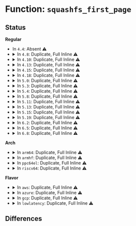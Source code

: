 # Function: <code>squashfs_first_page</code>

## Status
<b>Regular</b>
<ul>
<li>
In <code>4.4</code>: Absent ⚠️
</li>
<li>
<details>
<summary>In <code>4.8</code>: Duplicate, Full Inline ⚠️</summary>

**Collision:** Static Duplication

**Inline:** Full

**Transformation:** False

**Instances:**

```
In fs/squashfs/block.c (ffffffff81320f83)
Location: fs/squashfs/page_actor.h:68
Inline: True
Inline callers:
  - fs/squashfs/block.c:squashfs_read_data
```
```
In fs/squashfs/lz4_wrapper.c (ffffffff81325f1b)
Location: fs/squashfs/page_actor.h:68
Inline: True
Inline callers:
  - fs/squashfs/lz4_wrapper.c:lz4_uncompress
```
```
In fs/squashfs/lzo_wrapper.c (ffffffff8132621e)
Location: fs/squashfs/page_actor.h:68
Inline: True
Inline callers:
  - fs/squashfs/lzo_wrapper.c:lzo_uncompress
```
```
In fs/squashfs/xz_wrapper.c (ffffffff81326446)
Location: fs/squashfs/page_actor.h:68
Inline: True
Inline callers:
  - fs/squashfs/xz_wrapper.c:squashfs_xz_uncompress
```
```
In fs/squashfs/zlib_wrapper.c (ffffffff81326735)
Location: fs/squashfs/page_actor.h:68
Inline: True
Inline callers:
  - fs/squashfs/zlib_wrapper.c:zlib_uncompress
```
</details>
</li>
<li>
<details>
<summary>In <code>4.10</code>: Duplicate, Full Inline ⚠️</summary>

**Collision:** Static Duplication

**Inline:** Full

**Transformation:** False

**Instances:**

```
In fs/squashfs/block.c (ffffffff81336e33)
Location: fs/squashfs/page_actor.h:68
Inline: True
Inline callers:
  - fs/squashfs/block.c:squashfs_read_data
```
```
In fs/squashfs/lz4_wrapper.c (ffffffff8133bccb)
Location: fs/squashfs/page_actor.h:68
Inline: True
Inline callers:
  - fs/squashfs/lz4_wrapper.c:lz4_uncompress
```
```
In fs/squashfs/lzo_wrapper.c (ffffffff8133bfce)
Location: fs/squashfs/page_actor.h:68
Inline: True
Inline callers:
  - fs/squashfs/lzo_wrapper.c:lzo_uncompress
```
```
In fs/squashfs/xz_wrapper.c (ffffffff8133c1f6)
Location: fs/squashfs/page_actor.h:68
Inline: True
Inline callers:
  - fs/squashfs/xz_wrapper.c:squashfs_xz_uncompress
```
```
In fs/squashfs/zlib_wrapper.c (ffffffff8133c4e5)
Location: fs/squashfs/page_actor.h:68
Inline: True
Inline callers:
  - fs/squashfs/zlib_wrapper.c:zlib_uncompress
```
</details>
</li>
<li>
<details>
<summary>In <code>4.13</code>: Duplicate, Full Inline ⚠️</summary>

**Collision:** Static Duplication

**Inline:** Full

**Transformation:** False

**Instances:**

```
In fs/squashfs/block.c (ffffffff8134bae7)
Location: fs/squashfs/page_actor.h:68
Inline: True
Inline callers:
  - fs/squashfs/block.c:squashfs_read_data
```
```
In fs/squashfs/lz4_wrapper.c (ffffffff813507ca)
Location: fs/squashfs/page_actor.h:68
Inline: True
Inline callers:
  - fs/squashfs/lz4_wrapper.c:lz4_uncompress
```
```
In fs/squashfs/lzo_wrapper.c (ffffffff81350ab4)
Location: fs/squashfs/page_actor.h:68
Inline: True
Inline callers:
  - fs/squashfs/lzo_wrapper.c:lzo_uncompress
```
```
In fs/squashfs/xz_wrapper.c (ffffffff81350d0b)
Location: fs/squashfs/page_actor.h:68
Inline: True
Inline callers:
  - fs/squashfs/xz_wrapper.c:squashfs_xz_uncompress
```
```
In fs/squashfs/zlib_wrapper.c (ffffffff81350ff9)
Location: fs/squashfs/page_actor.h:68
Inline: True
Inline callers:
  - fs/squashfs/zlib_wrapper.c:zlib_uncompress
```
</details>
</li>
<li>
<details>
<summary>In <code>4.15</code>: Duplicate, Full Inline ⚠️</summary>

**Collision:** Static Duplication

**Inline:** Full

**Transformation:** False

**Instances:**

```
In fs/squashfs/block.c (ffffffff81370141)
Location: fs/squashfs/page_actor.h:68
Inline: True
Inline callers:
  - fs/squashfs/block.c:squashfs_read_data
```
```
In fs/squashfs/lz4_wrapper.c (ffffffff81374f65)
Location: fs/squashfs/page_actor.h:68
Inline: True
Inline callers:
  - fs/squashfs/lz4_wrapper.c:lz4_uncompress
```
```
In fs/squashfs/lzo_wrapper.c (ffffffff8137526f)
Location: fs/squashfs/page_actor.h:68
Inline: True
Inline callers:
  - fs/squashfs/lzo_wrapper.c:lzo_uncompress
```
```
In fs/squashfs/xz_wrapper.c (ffffffff813754cb)
Location: fs/squashfs/page_actor.h:68
Inline: True
Inline callers:
  - fs/squashfs/xz_wrapper.c:squashfs_xz_uncompress
```
```
In fs/squashfs/zlib_wrapper.c (ffffffff813757c9)
Location: fs/squashfs/page_actor.h:68
Inline: True
Inline callers:
  - fs/squashfs/zlib_wrapper.c:zlib_uncompress
```
```
In fs/squashfs/zstd_wrapper.c (ffffffff81375a74)
Location: fs/squashfs/page_actor.h:68
Inline: True
Inline callers:
  - fs/squashfs/zstd_wrapper.c:zstd_uncompress
```
</details>
</li>
<li>
<details>
<summary>In <code>4.18</code>: Duplicate, Full Inline ⚠️</summary>

**Collision:** Static Duplication

**Inline:** Full

**Transformation:** False

**Instances:**

```
In fs/squashfs/block.c (ffffffff8139e956)
Location: fs/squashfs/page_actor.h:68
Inline: True
Inline callers:
  - fs/squashfs/block.c:squashfs_read_data
```
```
In fs/squashfs/lz4_wrapper.c (ffffffff813a3952)
Location: fs/squashfs/page_actor.h:68
Inline: True
Inline callers:
  - fs/squashfs/lz4_wrapper.c:lz4_uncompress
```
```
In fs/squashfs/lzo_wrapper.c (ffffffff813a3c6f)
Location: fs/squashfs/page_actor.h:68
Inline: True
Inline callers:
  - fs/squashfs/lzo_wrapper.c:lzo_uncompress
```
```
In fs/squashfs/xz_wrapper.c (ffffffff813a3ede)
Location: fs/squashfs/page_actor.h:68
Inline: True
Inline callers:
  - fs/squashfs/xz_wrapper.c:squashfs_xz_uncompress
```
```
In fs/squashfs/zlib_wrapper.c (ffffffff813a41e2)
Location: fs/squashfs/page_actor.h:68
Inline: True
Inline callers:
  - fs/squashfs/zlib_wrapper.c:zlib_uncompress
```
```
In fs/squashfs/zstd_wrapper.c (ffffffff813a4484)
Location: fs/squashfs/page_actor.h:68
Inline: True
Inline callers:
  - fs/squashfs/zstd_wrapper.c:zstd_uncompress
```
</details>
</li>
<li>
<details>
<summary>In <code>5.0</code>: Duplicate, Full Inline ⚠️</summary>

**Collision:** Static Duplication

**Inline:** Full

**Transformation:** False

**Instances:**

```
In fs/squashfs/block.c (ffffffff813b76d4)
Location: fs/squashfs/page_actor.h:68
Inline: True
Inline callers:
  - fs/squashfs/block.c:squashfs_read_data
```
```
In fs/squashfs/lz4_wrapper.c (ffffffff813bc752)
Location: fs/squashfs/page_actor.h:68
Inline: True
Inline callers:
  - fs/squashfs/lz4_wrapper.c:lz4_uncompress
```
```
In fs/squashfs/lzo_wrapper.c (ffffffff813bca6f)
Location: fs/squashfs/page_actor.h:68
Inline: True
Inline callers:
  - fs/squashfs/lzo_wrapper.c:lzo_uncompress
```
```
In fs/squashfs/xz_wrapper.c (ffffffff813bccde)
Location: fs/squashfs/page_actor.h:68
Inline: True
Inline callers:
  - fs/squashfs/xz_wrapper.c:squashfs_xz_uncompress
```
```
In fs/squashfs/zlib_wrapper.c (ffffffff813bcfe2)
Location: fs/squashfs/page_actor.h:68
Inline: True
Inline callers:
  - fs/squashfs/zlib_wrapper.c:zlib_uncompress
```
```
In fs/squashfs/zstd_wrapper.c (ffffffff813bd284)
Location: fs/squashfs/page_actor.h:68
Inline: True
Inline callers:
  - fs/squashfs/zstd_wrapper.c:zstd_uncompress
```
</details>
</li>
<li>
<details>
<summary>In <code>5.3</code>: Duplicate, Full Inline ⚠️</summary>

**Collision:** Static Duplication

**Inline:** Full

**Transformation:** False

**Instances:**

```
In fs/squashfs/block.c (ffffffff813e1e7c)
Location: fs/squashfs/page_actor.h:66
Inline: True
Inline callers:
  - fs/squashfs/block.c:squashfs_read_data
```
```
In fs/squashfs/lz4_wrapper.c (ffffffff813e6ff8)
Location: fs/squashfs/page_actor.h:66
Inline: True
Inline callers:
  - fs/squashfs/lz4_wrapper.c:lz4_uncompress
```
```
In fs/squashfs/lzo_wrapper.c (ffffffff813e7314)
Location: fs/squashfs/page_actor.h:66
Inline: True
Inline callers:
  - fs/squashfs/lzo_wrapper.c:lzo_uncompress
```
```
In fs/squashfs/xz_wrapper.c (ffffffff813e7592)
Location: fs/squashfs/page_actor.h:66
Inline: True
Inline callers:
  - fs/squashfs/xz_wrapper.c:squashfs_xz_uncompress
```
```
In fs/squashfs/zlib_wrapper.c (ffffffff813e7892)
Location: fs/squashfs/page_actor.h:66
Inline: True
Inline callers:
  - fs/squashfs/zlib_wrapper.c:zlib_uncompress
```
```
In fs/squashfs/zstd_wrapper.c (ffffffff813e7b43)
Location: fs/squashfs/page_actor.h:66
Inline: True
Inline callers:
  - fs/squashfs/zstd_wrapper.c:zstd_uncompress
```
</details>
</li>
<li>
<details>
<summary>In <code>5.4</code>: Duplicate, Full Inline ⚠️</summary>

**Collision:** Static Duplication

**Inline:** Full

**Transformation:** False

**Instances:**

```
In fs/squashfs/block.c (ffffffff813fbeac)
Location: fs/squashfs/page_actor.h:66
Inline: True
Inline callers:
  - fs/squashfs/block.c:squashfs_read_data
```
```
In fs/squashfs/lz4_wrapper.c (ffffffff81401078)
Location: fs/squashfs/page_actor.h:66
Inline: True
Inline callers:
  - fs/squashfs/lz4_wrapper.c:lz4_uncompress
```
```
In fs/squashfs/lzo_wrapper.c (ffffffff81401394)
Location: fs/squashfs/page_actor.h:66
Inline: True
Inline callers:
  - fs/squashfs/lzo_wrapper.c:lzo_uncompress
```
```
In fs/squashfs/xz_wrapper.c (ffffffff81401612)
Location: fs/squashfs/page_actor.h:66
Inline: True
Inline callers:
  - fs/squashfs/xz_wrapper.c:squashfs_xz_uncompress
```
```
In fs/squashfs/zlib_wrapper.c (ffffffff81401912)
Location: fs/squashfs/page_actor.h:66
Inline: True
Inline callers:
  - fs/squashfs/zlib_wrapper.c:zlib_uncompress
```
```
In fs/squashfs/zstd_wrapper.c (ffffffff81401bc3)
Location: fs/squashfs/page_actor.h:66
Inline: True
Inline callers:
  - fs/squashfs/zstd_wrapper.c:zstd_uncompress
```
</details>
</li>
<li>
<details>
<summary>In <code>5.8</code>: Duplicate, Full Inline ⚠️</summary>

**Collision:** Static Duplication

**Inline:** Full

**Transformation:** False

**Instances:**

```
In fs/squashfs/block.c (ffffffff81449475)
Location: fs/squashfs/page_actor.h:66
Inline: True
Inline callers:
  - fs/squashfs/block.c:copy_bio_to_actor
```
```
In fs/squashfs/lz4_wrapper.c (ffffffff8144ea6d)
Location: fs/squashfs/page_actor.h:66
Inline: True
Inline callers:
  - fs/squashfs/lz4_wrapper.c:lz4_uncompress
```
```
In fs/squashfs/lzo_wrapper.c (ffffffff8144ee23)
Location: fs/squashfs/page_actor.h:66
Inline: True
Inline callers:
  - fs/squashfs/lzo_wrapper.c:lzo_uncompress
```
```
In fs/squashfs/xz_wrapper.c (ffffffff8144f194)
Location: fs/squashfs/page_actor.h:66
Inline: True
Inline callers:
  - fs/squashfs/xz_wrapper.c:squashfs_xz_uncompress
```
```
In fs/squashfs/zlib_wrapper.c (ffffffff8144f4c0)
Location: fs/squashfs/page_actor.h:66
Inline: True
Inline callers:
  - fs/squashfs/zlib_wrapper.c:zlib_uncompress
```
```
In fs/squashfs/zstd_wrapper.c (ffffffff8144f7a6)
Location: fs/squashfs/page_actor.h:66
Inline: True
Inline callers:
  - fs/squashfs/zstd_wrapper.c:zstd_uncompress
```
</details>
</li>
<li>
<details>
<summary>In <code>5.11</code>: Duplicate, Full Inline ⚠️</summary>

**Collision:** Static Duplication

**Inline:** Full

**Transformation:** False

**Instances:**

```
In fs/squashfs/block.c (ffffffff81465be5)
Location: fs/squashfs/page_actor.h:66
Inline: True
Inline callers:
  - fs/squashfs/block.c:copy_bio_to_actor
```
```
In fs/squashfs/lz4_wrapper.c (ffffffff8146b05d)
Location: fs/squashfs/page_actor.h:66
Inline: True
Inline callers:
  - fs/squashfs/lz4_wrapper.c:lz4_uncompress
```
```
In fs/squashfs/lzo_wrapper.c (ffffffff8146b3e3)
Location: fs/squashfs/page_actor.h:66
Inline: True
Inline callers:
  - fs/squashfs/lzo_wrapper.c:lzo_uncompress
```
```
In fs/squashfs/xz_wrapper.c (ffffffff8146b734)
Location: fs/squashfs/page_actor.h:66
Inline: True
Inline callers:
  - fs/squashfs/xz_wrapper.c:squashfs_xz_uncompress
```
```
In fs/squashfs/zlib_wrapper.c (ffffffff8146ba40)
Location: fs/squashfs/page_actor.h:66
Inline: True
Inline callers:
  - fs/squashfs/zlib_wrapper.c:zlib_uncompress
```
```
In fs/squashfs/zstd_wrapper.c (ffffffff8146bd06)
Location: fs/squashfs/page_actor.h:66
Inline: True
Inline callers:
  - fs/squashfs/zstd_wrapper.c:zstd_uncompress
```
</details>
</li>
<li>
<details>
<summary>In <code>5.13</code>: Duplicate, Full Inline ⚠️</summary>

**Collision:** Static Duplication

**Inline:** Full

**Transformation:** False

**Instances:**

```
In fs/squashfs/block.c (ffffffff8146b395)
Location: fs/squashfs/page_actor.h:66
Inline: True
Inline callers:
  - fs/squashfs/block.c:copy_bio_to_actor
```
```
In fs/squashfs/lz4_wrapper.c (ffffffff8147071d)
Location: fs/squashfs/page_actor.h:66
Inline: True
Inline callers:
  - fs/squashfs/lz4_wrapper.c:lz4_uncompress
```
```
In fs/squashfs/lzo_wrapper.c (ffffffff81470aa5)
Location: fs/squashfs/page_actor.h:66
Inline: True
Inline callers:
  - fs/squashfs/lzo_wrapper.c:lzo_uncompress
```
```
In fs/squashfs/xz_wrapper.c (ffffffff81470de4)
Location: fs/squashfs/page_actor.h:66
Inline: True
Inline callers:
  - fs/squashfs/xz_wrapper.c:squashfs_xz_uncompress
```
```
In fs/squashfs/zlib_wrapper.c (ffffffff814710d0)
Location: fs/squashfs/page_actor.h:66
Inline: True
Inline callers:
  - fs/squashfs/zlib_wrapper.c:zlib_uncompress
```
```
In fs/squashfs/zstd_wrapper.c (ffffffff81471396)
Location: fs/squashfs/page_actor.h:66
Inline: True
Inline callers:
  - fs/squashfs/zstd_wrapper.c:zstd_uncompress
```
</details>
</li>
<li>
<details>
<summary>In <code>5.15</code>: Duplicate, Full Inline ⚠️</summary>

**Collision:** Static Duplication

**Inline:** Full

**Transformation:** False

**Instances:**

```
In fs/squashfs/block.c (ffffffff814c1be5)
Location: fs/squashfs/page_actor.h:66
Inline: True
Inline callers:
  - fs/squashfs/block.c:copy_bio_to_actor
```
```
In fs/squashfs/lz4_wrapper.c (ffffffff814c718d)
Location: fs/squashfs/page_actor.h:66
Inline: True
Inline callers:
  - fs/squashfs/lz4_wrapper.c:lz4_uncompress
```
```
In fs/squashfs/lzo_wrapper.c (ffffffff814c7515)
Location: fs/squashfs/page_actor.h:66
Inline: True
Inline callers:
  - fs/squashfs/lzo_wrapper.c:lzo_uncompress
```
```
In fs/squashfs/xz_wrapper.c (ffffffff814c7854)
Location: fs/squashfs/page_actor.h:66
Inline: True
Inline callers:
  - fs/squashfs/xz_wrapper.c:squashfs_xz_uncompress
```
```
In fs/squashfs/zlib_wrapper.c (ffffffff814c7b60)
Location: fs/squashfs/page_actor.h:66
Inline: True
Inline callers:
  - fs/squashfs/zlib_wrapper.c:zlib_uncompress
```
```
In fs/squashfs/zstd_wrapper.c (ffffffff814c7e26)
Location: fs/squashfs/page_actor.h:66
Inline: True
Inline callers:
  - fs/squashfs/zstd_wrapper.c:zstd_uncompress
```
</details>
</li>
<li>
<details>
<summary>In <code>5.19</code>: Duplicate, Full Inline ⚠️</summary>

**Collision:** Static Duplication

**Inline:** Full

**Transformation:** False

**Instances:**

```
In fs/squashfs/block.c (ffffffff8154c5f5)
Location: fs/squashfs/page_actor.h:66
Inline: True
Inline callers:
  - fs/squashfs/block.c:copy_bio_to_actor
```
```
In fs/squashfs/lz4_wrapper.c (ffffffff81552533)
Location: fs/squashfs/page_actor.h:66
Inline: True
Inline callers:
  - fs/squashfs/lz4_wrapper.c:lz4_uncompress
```
```
In fs/squashfs/lzo_wrapper.c (ffffffff81552903)
Location: fs/squashfs/page_actor.h:66
Inline: True
Inline callers:
  - fs/squashfs/lzo_wrapper.c:lzo_uncompress
```
```
In fs/squashfs/xz_wrapper.c (ffffffff81552c64)
Location: fs/squashfs/page_actor.h:66
Inline: True
Inline callers:
  - fs/squashfs/xz_wrapper.c:squashfs_xz_uncompress
```
```
In fs/squashfs/zlib_wrapper.c (ffffffff81552fc0)
Location: fs/squashfs/page_actor.h:66
Inline: True
Inline callers:
  - fs/squashfs/zlib_wrapper.c:zlib_uncompress
```
```
In fs/squashfs/zstd_wrapper.c (ffffffff815532aa)
Location: fs/squashfs/page_actor.h:66
Inline: True
Inline callers:
  - fs/squashfs/zstd_wrapper.c:zstd_uncompress
```
</details>
</li>
<li>
<details>
<summary>In <code>6.2</code>: Duplicate, Full Inline ⚠️</summary>

**Collision:** Static Duplication

**Inline:** Full

**Transformation:** False

**Instances:**

```
In fs/squashfs/block.c (ffffffff815ec473)
Location: fs/squashfs/page_actor.h:41
Inline: True
Inline callers:
  - fs/squashfs/block.c:copy_bio_to_actor
```
```
In fs/squashfs/lz4_wrapper.c (ffffffff815f3a93)
Location: fs/squashfs/page_actor.h:41
Inline: True
Inline callers:
  - fs/squashfs/lz4_wrapper.c:lz4_uncompress
```
```
In fs/squashfs/lzo_wrapper.c (ffffffff815f3ef2)
Location: fs/squashfs/page_actor.h:41
Inline: True
Inline callers:
  - fs/squashfs/lzo_wrapper.c:lzo_uncompress
```
```
In fs/squashfs/xz_wrapper.c (ffffffff815f4261)
Location: fs/squashfs/page_actor.h:41
Inline: True
Inline callers:
  - fs/squashfs/xz_wrapper.c:squashfs_xz_uncompress
```
```
In fs/squashfs/zlib_wrapper.c (ffffffff815f464d)
Location: fs/squashfs/page_actor.h:41
Inline: True
Inline callers:
  - fs/squashfs/zlib_wrapper.c:zlib_uncompress
```
```
In fs/squashfs/zstd_wrapper.c (ffffffff815f49aa)
Location: fs/squashfs/page_actor.h:41
Inline: True
Inline callers:
  - fs/squashfs/zstd_wrapper.c:zstd_uncompress
```
</details>
</li>
<li>
<details>
<summary>In <code>6.5</code>: Duplicate, Full Inline ⚠️</summary>

**Collision:** Static Duplication

**Inline:** Full

**Transformation:** False

**Instances:**

```
In fs/squashfs/block.c (ffffffff816243d3)
Location: fs/squashfs/page_actor.h:41
Inline: True
Inline callers:
  - fs/squashfs/block.c:copy_bio_to_actor
```
```
In fs/squashfs/lz4_wrapper.c (ffffffff8162bb83)
Location: fs/squashfs/page_actor.h:41
Inline: True
Inline callers:
  - fs/squashfs/lz4_wrapper.c:lz4_uncompress
```
```
In fs/squashfs/lzo_wrapper.c (ffffffff8162bfe2)
Location: fs/squashfs/page_actor.h:41
Inline: True
Inline callers:
  - fs/squashfs/lzo_wrapper.c:lzo_uncompress
```
```
In fs/squashfs/xz_wrapper.c (ffffffff8162c351)
Location: fs/squashfs/page_actor.h:41
Inline: True
Inline callers:
  - fs/squashfs/xz_wrapper.c:squashfs_xz_uncompress
```
```
In fs/squashfs/zlib_wrapper.c (ffffffff8162c71d)
Location: fs/squashfs/page_actor.h:41
Inline: True
Inline callers:
  - fs/squashfs/zlib_wrapper.c:zlib_uncompress
```
```
In fs/squashfs/zstd_wrapper.c (ffffffff8162ca4a)
Location: fs/squashfs/page_actor.h:41
Inline: True
Inline callers:
  - fs/squashfs/zstd_wrapper.c:zstd_uncompress
```
</details>
</li>
<li>
<details>
<summary>In <code>6.8</code>: Duplicate, Full Inline ⚠️</summary>

**Collision:** Static Duplication

**Inline:** Full

**Transformation:** False

**Instances:**

```
In fs/squashfs/block.c (ffffffff8165d463)
Location: fs/squashfs/page_actor.h:41
Inline: True
Inline callers:
  - fs/squashfs/block.c:copy_bio_to_actor
```
```
In fs/squashfs/lz4_wrapper.c (ffffffff81664f53)
Location: fs/squashfs/page_actor.h:41
Inline: True
Inline callers:
  - fs/squashfs/lz4_wrapper.c:lz4_uncompress
```
```
In fs/squashfs/lzo_wrapper.c (ffffffff816653e2)
Location: fs/squashfs/page_actor.h:41
Inline: True
Inline callers:
  - fs/squashfs/lzo_wrapper.c:lzo_uncompress
```
```
In fs/squashfs/xz_wrapper.c (ffffffff81665781)
Location: fs/squashfs/page_actor.h:41
Inline: True
Inline callers:
  - fs/squashfs/xz_wrapper.c:squashfs_xz_uncompress
```
```
In fs/squashfs/zlib_wrapper.c (ffffffff81665bad)
Location: fs/squashfs/page_actor.h:41
Inline: True
Inline callers:
  - fs/squashfs/zlib_wrapper.c:zlib_uncompress
```
```
In fs/squashfs/zstd_wrapper.c (ffffffff81665f0a)
Location: fs/squashfs/page_actor.h:41
Inline: True
Inline callers:
  - fs/squashfs/zstd_wrapper.c:zstd_uncompress
```
</details>
</li>
</ul>
<b>Arch</b>
<ul>
<li>
<details>
<summary>In <code>arm64</code>: Duplicate, Full Inline ⚠️</summary>

**Collision:** Static Duplication

**Inline:** Full

**Transformation:** False

**Instances:**

```
In fs/squashfs/block.c (ffff8000104d9b0c)
Location: fs/squashfs/page_actor.h:66
Inline: True
Inline callers:
  - fs/squashfs/block.c:squashfs_read_data
```
```
In fs/squashfs/lz4_wrapper.c (ffff8000104df360)
Location: fs/squashfs/page_actor.h:66
Inline: True
Inline callers:
  - fs/squashfs/lz4_wrapper.c:lz4_uncompress
```
```
In fs/squashfs/lzo_wrapper.c (ffff8000104df608)
Location: fs/squashfs/page_actor.h:66
Inline: True
Inline callers:
  - fs/squashfs/lzo_wrapper.c:lzo_uncompress
```
```
In fs/squashfs/xz_wrapper.c (ffff8000104df8b0)
Location: fs/squashfs/page_actor.h:66
Inline: True
Inline callers:
  - fs/squashfs/xz_wrapper.c:squashfs_xz_uncompress
```
```
In fs/squashfs/zlib_wrapper.c (ffff8000104dfb98)
Location: fs/squashfs/page_actor.h:66
Inline: True
Inline callers:
  - fs/squashfs/zlib_wrapper.c:zlib_uncompress
```
```
In fs/squashfs/zstd_wrapper.c (ffff8000104dfef4)
Location: fs/squashfs/page_actor.h:66
Inline: True
Inline callers:
  - fs/squashfs/zstd_wrapper.c:zstd_uncompress
```
</details>
</li>
<li>
<details>
<summary>In <code>armhf</code>: Duplicate, Full Inline ⚠️</summary>

**Collision:** Static Duplication

**Inline:** Full

**Transformation:** False

**Instances:**

```
In fs/squashfs/block.c (c069b3bc)
Location: fs/squashfs/page_actor.h:66
Inline: True
Inline callers:
  - fs/squashfs/block.c:squashfs_read_data
```
```
In fs/squashfs/lz4_wrapper.c (c06a0cd0)
Location: fs/squashfs/page_actor.h:66
Inline: True
Inline callers:
  - fs/squashfs/lz4_wrapper.c:lz4_uncompress
```
```
In fs/squashfs/lzo_wrapper.c (c06a0f6c)
Location: fs/squashfs/page_actor.h:66
Inline: True
Inline callers:
  - fs/squashfs/lzo_wrapper.c:lzo_uncompress
```
```
In fs/squashfs/xz_wrapper.c (c06a1118)
Location: fs/squashfs/page_actor.h:66
Inline: True
Inline callers:
  - fs/squashfs/xz_wrapper.c:squashfs_xz_uncompress
```
```
In fs/squashfs/zlib_wrapper.c (c06a144c)
Location: fs/squashfs/page_actor.h:66
Inline: True
Inline callers:
  - fs/squashfs/zlib_wrapper.c:zlib_uncompress
```
```
In fs/squashfs/zstd_wrapper.c (c06a1754)
Location: fs/squashfs/page_actor.h:66
Inline: True
Inline callers:
  - fs/squashfs/zstd_wrapper.c:zstd_uncompress
```
</details>
</li>
<li>
<details>
<summary>In <code>ppc64el</code>: Duplicate, Full Inline ⚠️</summary>

**Collision:** Static Duplication

**Inline:** Full

**Transformation:** False

**Instances:**

```
In fs/squashfs/block.c (c0000000006144d4)
Location: fs/squashfs/page_actor.h:66
Inline: True
Inline callers:
  - fs/squashfs/block.c:squashfs_read_data
```
```
In fs/squashfs/lz4_wrapper.c (c00000000061b470)
Location: fs/squashfs/page_actor.h:66
Inline: True
Inline callers:
  - fs/squashfs/lz4_wrapper.c:lz4_uncompress
```
```
In fs/squashfs/lzo_wrapper.c (c00000000061b850)
Location: fs/squashfs/page_actor.h:66
Inline: True
Inline callers:
  - fs/squashfs/lzo_wrapper.c:lzo_uncompress
```
```
In fs/squashfs/xz_wrapper.c (c00000000061bb40)
Location: fs/squashfs/page_actor.h:66
Inline: True
Inline callers:
  - fs/squashfs/xz_wrapper.c:squashfs_xz_uncompress
```
```
In fs/squashfs/zlib_wrapper.c (c00000000061c01c)
Location: fs/squashfs/page_actor.h:66
Inline: True
Inline callers:
  - fs/squashfs/zlib_wrapper.c:zlib_uncompress
```
```
In fs/squashfs/zstd_wrapper.c (c00000000061c448)
Location: fs/squashfs/page_actor.h:66
Inline: True
Inline callers:
  - fs/squashfs/zstd_wrapper.c:zstd_uncompress
```
</details>
</li>
<li>
<details>
<summary>In <code>riscv64</code>: Duplicate, Full Inline ⚠️</summary>

**Collision:** Static Duplication

**Inline:** Full

**Transformation:** False

**Instances:**

```
In fs/squashfs/block.c (ffffffe00034ec8c)
Location: fs/squashfs/page_actor.h:66
Inline: True
Inline callers:
  - fs/squashfs/block.c:squashfs_read_data
```
```
In fs/squashfs/lz4_wrapper.c (ffffffe000353910)
Location: fs/squashfs/page_actor.h:66
Inline: True
Inline callers:
  - fs/squashfs/lz4_wrapper.c:lz4_uncompress
```
```
In fs/squashfs/lzo_wrapper.c (ffffffe000353b66)
Location: fs/squashfs/page_actor.h:66
Inline: True
Inline callers:
  - fs/squashfs/lzo_wrapper.c:lzo_uncompress
```
```
In fs/squashfs/xz_wrapper.c (ffffffe000353d0c)
Location: fs/squashfs/page_actor.h:66
Inline: True
Inline callers:
  - fs/squashfs/xz_wrapper.c:squashfs_xz_uncompress
```
```
In fs/squashfs/zlib_wrapper.c (ffffffe000353fde)
Location: fs/squashfs/page_actor.h:66
Inline: True
Inline callers:
  - fs/squashfs/zlib_wrapper.c:zlib_uncompress
```
```
In fs/squashfs/zstd_wrapper.c (ffffffe000354200)
Location: fs/squashfs/page_actor.h:66
Inline: True
Inline callers:
  - fs/squashfs/zstd_wrapper.c:zstd_uncompress
```
</details>
</li>
</ul>
<b>Flavor</b>
<ul>
<li>
<details>
<summary>In <code>aws</code>: Duplicate, Full Inline ⚠️</summary>

**Collision:** Static Duplication

**Inline:** Full

**Transformation:** False

**Instances:**

```
In fs/squashfs/block.c (ffffffff813f448c)
Location: fs/squashfs/page_actor.h:66
Inline: True
Inline callers:
  - fs/squashfs/block.c:squashfs_read_data
```
```
In fs/squashfs/lz4_wrapper.c (ffffffff813f9658)
Location: fs/squashfs/page_actor.h:66
Inline: True
Inline callers:
  - fs/squashfs/lz4_wrapper.c:lz4_uncompress
```
```
In fs/squashfs/lzo_wrapper.c (ffffffff813f9974)
Location: fs/squashfs/page_actor.h:66
Inline: True
Inline callers:
  - fs/squashfs/lzo_wrapper.c:lzo_uncompress
```
```
In fs/squashfs/xz_wrapper.c (ffffffff813f9bf2)
Location: fs/squashfs/page_actor.h:66
Inline: True
Inline callers:
  - fs/squashfs/xz_wrapper.c:squashfs_xz_uncompress
```
```
In fs/squashfs/zlib_wrapper.c (ffffffff813f9ef2)
Location: fs/squashfs/page_actor.h:66
Inline: True
Inline callers:
  - fs/squashfs/zlib_wrapper.c:zlib_uncompress
```
```
In fs/squashfs/zstd_wrapper.c (ffffffff813fa1a3)
Location: fs/squashfs/page_actor.h:66
Inline: True
Inline callers:
  - fs/squashfs/zstd_wrapper.c:zstd_uncompress
```
</details>
</li>
<li>
<details>
<summary>In <code>azure</code>: Duplicate, Full Inline ⚠️</summary>

**Collision:** Static Duplication

**Inline:** Full

**Transformation:** False

**Instances:**

```
In fs/squashfs/block.c (ffffffff813e4f0c)
Location: fs/squashfs/page_actor.h:66
Inline: True
Inline callers:
  - fs/squashfs/block.c:squashfs_read_data
```
```
In fs/squashfs/lz4_wrapper.c (ffffffff813ea0d8)
Location: fs/squashfs/page_actor.h:66
Inline: True
Inline callers:
  - fs/squashfs/lz4_wrapper.c:lz4_uncompress
```
```
In fs/squashfs/lzo_wrapper.c (ffffffff813ea3f4)
Location: fs/squashfs/page_actor.h:66
Inline: True
Inline callers:
  - fs/squashfs/lzo_wrapper.c:lzo_uncompress
```
```
In fs/squashfs/xz_wrapper.c (ffffffff813ea672)
Location: fs/squashfs/page_actor.h:66
Inline: True
Inline callers:
  - fs/squashfs/xz_wrapper.c:squashfs_xz_uncompress
```
```
In fs/squashfs/zlib_wrapper.c (ffffffff813ea972)
Location: fs/squashfs/page_actor.h:66
Inline: True
Inline callers:
  - fs/squashfs/zlib_wrapper.c:zlib_uncompress
```
```
In fs/squashfs/zstd_wrapper.c (ffffffff813eac23)
Location: fs/squashfs/page_actor.h:66
Inline: True
Inline callers:
  - fs/squashfs/zstd_wrapper.c:zstd_uncompress
```
</details>
</li>
<li>
<details>
<summary>In <code>gcp</code>: Duplicate, Full Inline ⚠️</summary>

**Collision:** Static Duplication

**Inline:** Full

**Transformation:** False

**Instances:**

```
In fs/squashfs/block.c (ffffffff813f180c)
Location: fs/squashfs/page_actor.h:66
Inline: True
Inline callers:
  - fs/squashfs/block.c:squashfs_read_data
```
```
In fs/squashfs/lz4_wrapper.c (ffffffff813f69d8)
Location: fs/squashfs/page_actor.h:66
Inline: True
Inline callers:
  - fs/squashfs/lz4_wrapper.c:lz4_uncompress
```
```
In fs/squashfs/lzo_wrapper.c (ffffffff813f6cf4)
Location: fs/squashfs/page_actor.h:66
Inline: True
Inline callers:
  - fs/squashfs/lzo_wrapper.c:lzo_uncompress
```
```
In fs/squashfs/xz_wrapper.c (ffffffff813f6f72)
Location: fs/squashfs/page_actor.h:66
Inline: True
Inline callers:
  - fs/squashfs/xz_wrapper.c:squashfs_xz_uncompress
```
```
In fs/squashfs/zlib_wrapper.c (ffffffff813f7272)
Location: fs/squashfs/page_actor.h:66
Inline: True
Inline callers:
  - fs/squashfs/zlib_wrapper.c:zlib_uncompress
```
```
In fs/squashfs/zstd_wrapper.c (ffffffff813f7523)
Location: fs/squashfs/page_actor.h:66
Inline: True
Inline callers:
  - fs/squashfs/zstd_wrapper.c:zstd_uncompress
```
</details>
</li>
<li>
<details>
<summary>In <code>lowlatency</code>: Duplicate, Full Inline ⚠️</summary>

**Collision:** Static Duplication

**Inline:** Full

**Transformation:** False

**Instances:**

```
In fs/squashfs/block.c (ffffffff81407410)
Location: fs/squashfs/page_actor.h:66
Inline: True
Inline callers:
  - fs/squashfs/block.c:squashfs_read_data
```
```
In fs/squashfs/lz4_wrapper.c (ffffffff8140c668)
Location: fs/squashfs/page_actor.h:66
Inline: True
Inline callers:
  - fs/squashfs/lz4_wrapper.c:lz4_uncompress
```
```
In fs/squashfs/lzo_wrapper.c (ffffffff8140c984)
Location: fs/squashfs/page_actor.h:66
Inline: True
Inline callers:
  - fs/squashfs/lzo_wrapper.c:lzo_uncompress
```
```
In fs/squashfs/xz_wrapper.c (ffffffff8140cc02)
Location: fs/squashfs/page_actor.h:66
Inline: True
Inline callers:
  - fs/squashfs/xz_wrapper.c:squashfs_xz_uncompress
```
```
In fs/squashfs/zlib_wrapper.c (ffffffff8140cf02)
Location: fs/squashfs/page_actor.h:66
Inline: True
Inline callers:
  - fs/squashfs/zlib_wrapper.c:zlib_uncompress
```
```
In fs/squashfs/zstd_wrapper.c (ffffffff8140d1b3)
Location: fs/squashfs/page_actor.h:66
Inline: True
Inline callers:
  - fs/squashfs/zstd_wrapper.c:zstd_uncompress
```
</details>
</li>
</ul>

## Differences
